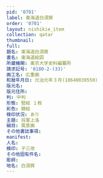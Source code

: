 ```yaml
---
pid: '0701'
label: 東海道白須賀
order: '0701'
layout: nishikie_item
collection: qatar
thumbnail: 
full: 
題名: 東海道白須賀
書名: 東海道絵図
所蔵機関: 東京大学史料編纂所
請求記号: '0180-2-(33)'
画工名: 広重画
和暦年月日: 元治元年３月(18640030550)
版元名: 
版元住所: 
判: 中判
形態: 竪絵 １枚
彩色: 錦絵
検印状況: あり
主題: 将軍上洛
細目: 風景画
その他書誌事項: 
manifest: 
人名: 
検印: 子三改
その他固有件名: 
彫師: 
地名: 白須賀
---
```

